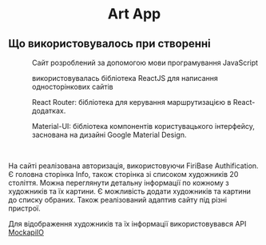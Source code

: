 <h1 align="center">Art App</a></h1>  
<h2 align="left">Що використовувалось при створенні<br></h2>

<ul>
<ol>Сайт розроблений за допомогою мови програмування JavaScript</ol>
<ol>використовувалась бібліотека ReactJS для написання односторінкових сайтів</ol>
<ol>React Router: бібліотека для керування маршрутизацією в React-додатках.</ol>
<ol>Material-UI: бібліотека компонентів користувацького інтерфейсу, заснована на дизайні Google Material Design.</ol>
</ul>

<br>

На сайті реалізована авторизація, використовуючи FiriBase Authification. Є головна сторінка Info, також сторінка зі списоком художників 20 століття. Можна переглянути детальну інформації по кожному з художників та їх картини. Є можливість додати художників та картини до списку обраних. Також реалізований адаптив сайту під різні пристрої.

Для відображення художників та їх інформації використовувався API <a href="https://mockapi.io/" target="_blank">MockapiIO</a>

<br>
